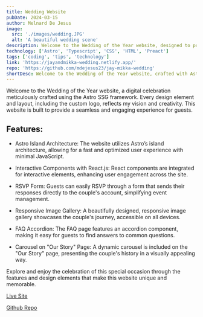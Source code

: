 ```yaml
---
title: Wedding Website
pubDate: 2024-03-15
author: Melnard De Jesus
image:
  src: './images/wedding.JPG'
  alt: 'A beautiful wedding scene'
description: Welcome to the Wedding of the Year website, designed to provide guests with a seamless and creative experience.
technology: ['Astro', 'Typescript', 'CSS', 'HTML', 'Preact']
tags: ['coding', 'tips', 'technology']
link: 'https://jayandmikka-wedding.netlify.app/'
repo: 'https://github.com/mdejesus23/jay-mikka-wedding'
shortDesc: Welcome to the Wedding of the Year website, crafted with Astro SSG. Every design element, including the custom logo, reflects my vision for an engaging guest experience.
---
```


Welcome to the Wedding of the Year website, a digital celebration meticulously crafted using the Astro SSG framework. Every design element and layout, including the custom logo, reflects my vision and creativity. This website is built to provide a seamless and engaging experience for guests.

## Features:

- <i class="fas fa-cogs text-lblue"></i> Astro Island Architecture: The website utilizes Astro’s island architecture, allowing for a fast and optimized user experience with minimal JavaScript.

- <i class="fab fa-react text-lblue"></i> Interactive Components with React.js: React components are integrated for interactive elements, enhancing user engagement across the site.

- <i class="fas fa-pencil-alt text-lblue"></i> RSVP Form: Guests can easily RSVP through a form that sends their responses directly to the couple's account, simplifying event management.

- <i class="fas fa-images text-lblue"></i> Responsive Image Gallery: A beautifully designed, responsive image gallery showcases the couple's journey, accessible on all devices.

- <i class="fas fa-question-circle text-lblue"></i> FAQ Accordion: The FAQ page features an accordion component, making it easy for guests to find answers to common questions.

- <i class="fas fa-images text-lblue"></i> Carousel on "Our Story" Page: A dynamic carousel is included on the "Our Story" page, presenting the couple's history in a visually appealing way.

Explore and enjoy the celebration of this special occasion through the features and design elements that make this website unique and memorable.

<a href="https://jayandmikka-wedding.netlify.app/" target="_blank" class="text-lblue"><u>Live Site</u></a>

<a href="https://github.com/mdejesus23/jay-mikka-wedding" target="_blank"  class="text-lblue"><u>Github Repo</u></a>
